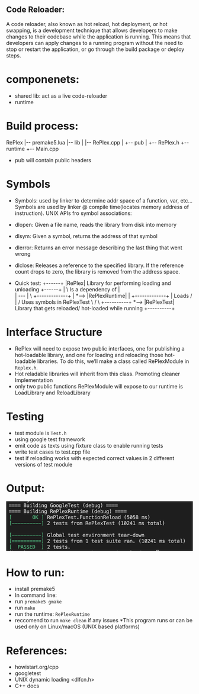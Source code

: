 ## Code Reloader:
A code reloader, also known as hot reload, hot deployment, or hot swapping, is a development technique that allows developers to make changes to their codebase while the application is running. This means that developers can apply changes to a running program without the need to stop or restart the application, or go through the build package or deploy steps.

# componenets:
- shared lib: act as a live code-reloader
- runtime

# Build process:
RePlex
|-- premake5.lua
|-- lib
|   |-- RePlex.cpp
|   +-- pub
|       +-- RePlex.h
+-- runtime
    +-- Main.cpp

- pub will contain public headers

# Symbols
- Symbols: used by linker to determine addr space of a function, var, etc... Symbols are used by linker @ compile time(locates memory address of instruction). 
UNIX APIs fro symbol associations:
- dlopen: Given a file name, reads the library from disk into memory
- dlsym: Given a symbol, returns the address of that symbol
- dlerror: Returns an error message describing the last thing that went wrong
- dlclose: Releases a reference to the specified library. If the reference count drops to zero, the library is removed from the address space.

- Quick test:
+------+
|RePlex| Library for performing loading and unloading
+------+
 |       \  Is a dependency of
 |        \
 |         *---*
 |              \     +-------------+
 |               *--> |RePlexRuntime|
 |                    +-------------+
 | Loads               /
 |                    / Uses symbols in RePlexTest
  \                  /
   \     +----------+
    *--> |RePlexTest| Library that gets reloaded/ hot-loaded while running
         +----------+


# Interface Structure
- RePlex will need to expose two public interfaces, one for publishing a hot-loadable library, and one for loading and reloading those hot-loadable libraries. To do this, we’ll make a class called RePlexModule in `Replex.h`. 
- Hot reladable libraries will inherit from this class. Promoting cleaner Implementation
- only two public functions RePlexModule will expose to our runtime is LoadLibrary and ReloadLibrary

# Testing
- test module is `Test.h`
- using google test framework
- emit code as texts using fixture class to enable running tests
- write test cases to test.cpp file
- test if reloading works with expected correct values in 2 different versions of test module

# Output:
![alt text](testcase-pass.png)

# How to run:
- install premake5
- In command line:
- run `premake5 gmake`
- run `make`
- run the runtime: `RePlexRuntime`
- reccomend to run `make clean` if any issues
*This program runs or can be used only on Linux/macOS (UNIX based platforms)

# References:
- howistart.org/cpp
- googletest
- UNIX dynamic loading <dlfcn.h>
- C++ docs


